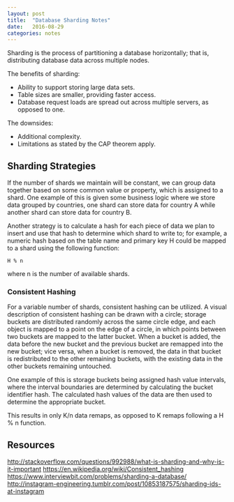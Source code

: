 ```yaml
---
layout: post
title:  "Database Sharding Notes"
date:   2016-08-29
categories: notes
---
```

Sharding is the process of partitioning a database horizontally; that is, distributing database data across multiple nodes.

The benefits of sharding:
- Ability to support storing large data sets.
- Table sizes are smaller, providing faster access.
- Database request loads are spread out across multiple servers, as opposed to one.

The downsides:
- Additional complexity.
- Limitations as stated by the CAP theorem apply.

## Sharding Strategies
If the number of shards we maintain will be constant, we can group data together based on some common value or property, which is assigned to a shard. One example of this is given some business logic where we store data grouped by countries, one shard can store data for country A while another shard can store data for country B.

Another strategy is to calculate a hash for each piece of data we plan to insert and use that hash to determine which shard to write to; for example, a numeric hash based on the table name and primary key H could be mapped to a shard using the following function:  
~~~
H % n
~~~
where n is the number of available shards.

### Consistent Hashing
For a variable number of shards, consistent hashing can be utilized. A visual description of consistent hashing can be drawn with a circle; storage buckets are distributed randomly across the same circle edge, and each object is mapped to a point on the edge of a circle, in which points between two buckets are mapped to the latter bucket. When a bucket is added, the data before the new bucket and the previous bucket are remapped into the new bucket; vice versa, when a bucket is removed, the data in that bucket is redistributed to the other remaining buckets, with the existing data in the other buckets remaining untouched.

One example of this is storage buckets being assigned hash value intervals, where the interval boundaries are determined by calculating the bucket identifier hash. The calculated hash values of the data are then used to determine the appropriate bucket.

This results in only K/n data remaps, as opposed to K remaps following a H % n function.

## Resources
http://stackoverflow.com/questions/992988/what-is-sharding-and-why-is-it-important
https://en.wikipedia.org/wiki/Consistent_hashing
https://www.interviewbit.com/problems/sharding-a-database/
http://instagram-engineering.tumblr.com/post/10853187575/sharding-ids-at-instagram
